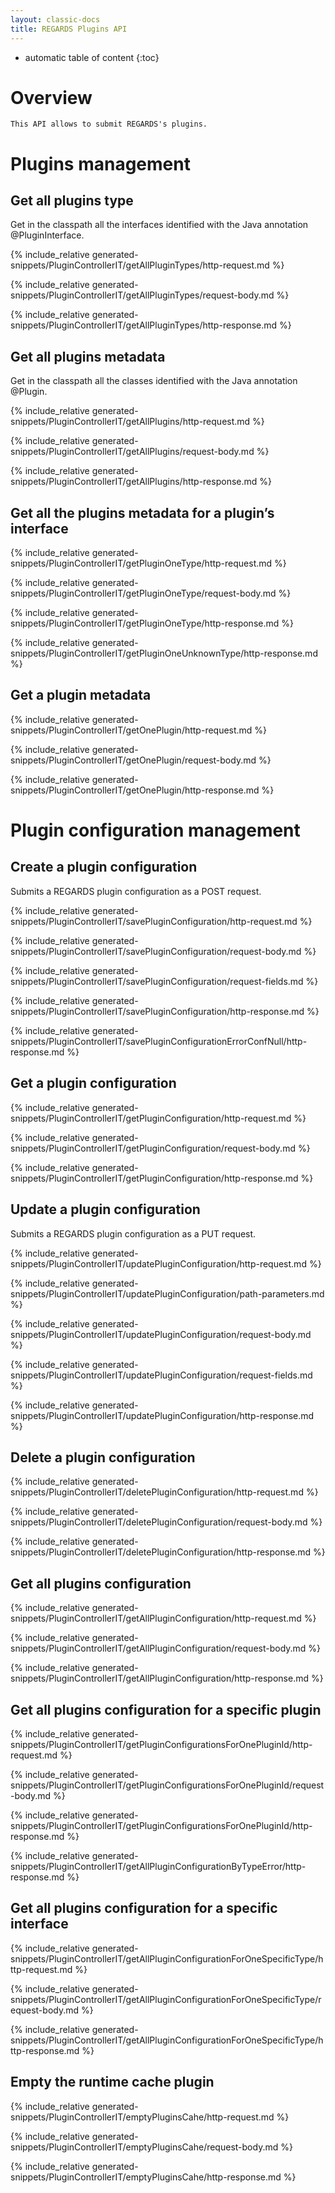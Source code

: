 ```yaml
---
layout: classic-docs
title: REGARDS Plugins API
---
```


* automatic table of content
{:toc}

# Overview

    This API allows to submit REGARDS's plugins.

# Plugins management

## Get all plugins type

Get in the classpath all the interfaces identified with the Java
annotation @PluginInterface.

{% include_relative generated-snippets/PluginControllerIT/getAllPluginTypes/http-request.md %}

{% include_relative generated-snippets/PluginControllerIT/getAllPluginTypes/request-body.md %}

{% include_relative generated-snippets/PluginControllerIT/getAllPluginTypes/http-response.md %}

## Get all plugins metadata

Get in the classpath all the classes identified with the Java annotation
@Plugin.

{% include_relative generated-snippets/PluginControllerIT/getAllPlugins/http-request.md %}

{% include_relative generated-snippets/PluginControllerIT/getAllPlugins/request-body.md %}

{% include_relative generated-snippets/PluginControllerIT/getAllPlugins/http-response.md %}

## Get all the plugins metadata for a plugin’s interface

{% include_relative generated-snippets/PluginControllerIT/getPluginOneType/http-request.md %}

{% include_relative generated-snippets/PluginControllerIT/getPluginOneType/request-body.md %}

{% include_relative generated-snippets/PluginControllerIT/getPluginOneType/http-response.md %}

{% include_relative generated-snippets/PluginControllerIT/getPluginOneUnknownType/http-response.md %}

## Get a plugin metadata

{% include_relative generated-snippets/PluginControllerIT/getOnePlugin/http-request.md %}

{% include_relative generated-snippets/PluginControllerIT/getOnePlugin/request-body.md %}

{% include_relative generated-snippets/PluginControllerIT/getOnePlugin/http-response.md %}

# Plugin configuration management

## Create a plugin configuration

Submits a REGARDS plugin configuration as a POST request.

{% include_relative generated-snippets/PluginControllerIT/savePluginConfiguration/http-request.md %}

{% include_relative generated-snippets/PluginControllerIT/savePluginConfiguration/request-body.md %}

{% include_relative generated-snippets/PluginControllerIT/savePluginConfiguration/request-fields.md %}

{% include_relative generated-snippets/PluginControllerIT/savePluginConfiguration/http-response.md %}

{% include_relative generated-snippets/PluginControllerIT/savePluginConfigurationErrorConfNull/http-response.md %}

## Get a plugin configuration

{% include_relative generated-snippets/PluginControllerIT/getPluginConfiguration/http-request.md %}

{% include_relative generated-snippets/PluginControllerIT/getPluginConfiguration/request-body.md %}

{% include_relative generated-snippets/PluginControllerIT/getPluginConfiguration/http-response.md %}

## Update a plugin configuration

Submits a REGARDS plugin configuration as a PUT request.

{% include_relative generated-snippets/PluginControllerIT/updatePluginConfiguration/http-request.md %}

{% include_relative generated-snippets/PluginControllerIT/updatePluginConfiguration/path-parameters.md %}

{% include_relative generated-snippets/PluginControllerIT/updatePluginConfiguration/request-body.md %}

{% include_relative generated-snippets/PluginControllerIT/updatePluginConfiguration/request-fields.md %}

{% include_relative generated-snippets/PluginControllerIT/updatePluginConfiguration/http-response.md %}

## Delete a plugin configuration

{% include_relative generated-snippets/PluginControllerIT/deletePluginConfiguration/http-request.md %}

{% include_relative generated-snippets/PluginControllerIT/deletePluginConfiguration/request-body.md %}

{% include_relative generated-snippets/PluginControllerIT/deletePluginConfiguration/http-response.md %}

## Get all plugins configuration

{% include_relative generated-snippets/PluginControllerIT/getAllPluginConfiguration/http-request.md %}

{% include_relative generated-snippets/PluginControllerIT/getAllPluginConfiguration/request-body.md %}

{% include_relative generated-snippets/PluginControllerIT/getAllPluginConfiguration/http-response.md %}

## Get all plugins configuration for a specific plugin

{% include_relative generated-snippets/PluginControllerIT/getPluginConfigurationsForOnePluginId/http-request.md %}

{% include_relative generated-snippets/PluginControllerIT/getPluginConfigurationsForOnePluginId/request-body.md %}

{% include_relative generated-snippets/PluginControllerIT/getPluginConfigurationsForOnePluginId/http-response.md %}

{% include_relative generated-snippets/PluginControllerIT/getAllPluginConfigurationByTypeError/http-response.md %}

## Get all plugins configuration for a specific interface

{% include_relative generated-snippets/PluginControllerIT/getAllPluginConfigurationForOneSpecificType/http-request.md %}

{% include_relative generated-snippets/PluginControllerIT/getAllPluginConfigurationForOneSpecificType/request-body.md %}

{% include_relative generated-snippets/PluginControllerIT/getAllPluginConfigurationForOneSpecificType/http-response.md %}

## Empty the runtime cache plugin

{% include_relative generated-snippets/PluginControllerIT/emptyPluginsCahe/http-request.md %}

{% include_relative generated-snippets/PluginControllerIT/emptyPluginsCahe/request-body.md %}

{% include_relative generated-snippets/PluginControllerIT/emptyPluginsCahe/http-response.md %}
